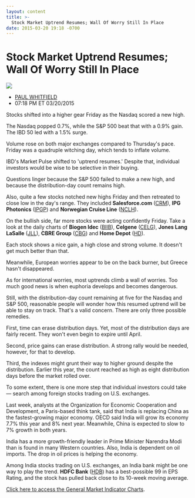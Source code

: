 ```yaml
---
layout: content
title: >-
  Stock Market Uptrend Resumes; Wall Of Worry Still In Place
date: 2015-03-20 19:18 -0700
---
```



Stock Market Uptrend Resumes; Wall Of Worry Still In Place
===========================================================


![](https://www.investors.com/wp-content/uploads/ibd-migrated-images/MPv_150323_635624631248014951.png)

* [PAUL WHITFIELD](https://www.investors.com/author/whitfieldp/ "Posts by PAUL WHITFIELD")
* 07:18 PM ET 03/20/2015




  

Stocks shifted into a higher gear Friday as the Nasdaq scored a new high.

  

The Nasdaq popped 0.7%, while the S&P 500 beat that with a 0.9% gain. The IBD 50 led with a 1.5% surge.

  

Volume rose on both major exchanges compared to Thursday's pace. Friday was a quadruple witching day, which tends to inflate volume.

  

IBD's Market Pulse shifted to 'uptrend resumes.' Despite that, individual investors would be wise to be selective in their buying.

  

Questions linger because the S&P 500 failed to make a new high, and because the distribution-day count remains high.

  

Also, quite a few stocks notched new highs Friday and then retreated to close low in the day's range. They included **Salesforce.com** ([CRM](https://research.investors.com/quote.aspx?symbol=CRM)), **IPG Photonics** ([IPGP](https://research.investors.com/quote.aspx?symbol=IPGP)) and **Norwegian Cruise Line** ([NCLH](https://research.investors.com/quote.aspx?symbol=NCLH)).

  

On the bullish side, far more stocks were acting confidently Friday. Take a look at the daily charts of **Biogen Idec** ([BIIB](https://research.investors.com/quote.aspx?symbol=BIIB)), **Celgene** ([CELG](https://research.investors.com/quote.aspx?symbol=CELG)), **Jones Lang LaSalle** ([JLL](https://research.investors.com/quote.aspx?symbol=JLL)), **CBRE Group** ([CBG](https://research.investors.com/quote.aspx?symbol=CBG)) and **Home Depot** ([HD](https://research.investors.com/quote.aspx?symbol=HD)).

  

Each stock shows a nice gain, a high close and strong volume. It doesn't get much better than that.

  

Meanwhile, European worries appear to be on the back burner, but Greece hasn't disappeared.

  

As for international worries, most uptrends climb a wall of worries. Too much good news is when euphoria develops and becomes dangerous.

  

Still, with the distribution-day count remaining at five for the Nasdaq and S&P 500, reasonable people will wonder how this resumed uptrend will be able to stay on track. That's a valid concern. There are only three possible remedies.

  

First, time can erase distribution days. Yet, most of the distribution days are fairly recent. They won't even begin to expire until April.

  

Second, price gains can erase distribution. A strong rally would be needed, however, for that to develop.

  

Third, the indexes might grunt their way to higher ground despite the distribution. Earlier this year, the count reached as high as eight distribution days before the market rolled over.

  

To some extent, there is one more step that individual investors could take — search among foreign stocks trading on U.S. exchanges.

  

Last week, analysts at the Organization for Economic Cooperation and Development, a Paris-based think tank, said that India is replacing China as the fastest-growing major economy. OECD said India will grow its economy 7.7% this year and 8% next year. Meanwhile, China is expected to slow to 7% growth in both years.

  

India has a more growth-friendly leader in Prime Minister Narendra Modi than is found in many Western countries. Also, India is dependent on oil imports. The drop in oil prices is helping the economy.

  

Among India stocks trading on U.S. exchanges, an India bank might be one way to play the trend. **HDFC Bank** ([HDB](https://research.investors.com/quote.aspx?symbol=HDB)) has a best-possible 99 in EPS Rating, and the stock has pulled back close to its 10-week moving average.

  

[Click here to access the General Market Indicator Charts](https://www.investors.com/pdf/GMI_032315.pdf).




